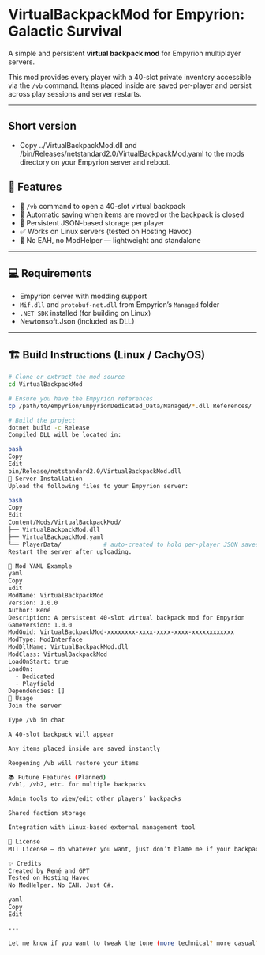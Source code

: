 # VirtualBackpackMod for Empyrion: Galactic Survival

A simple and persistent **virtual backpack mod** for Empyrion multiplayer servers.

This mod provides every player with a 40-slot private inventory accessible via the `/vb` command. Items placed inside are saved per-player and persist across play sessions and server restarts.

---
## Short version
- Copy ../VirtualBackpackMod.dll and /bin/Releases/netstandard2.0/VirtualBackpackMod.yaml to the mods directory on your Empyrion server and reboot.

## 🎯 Features

- 🧳 `/vb` command to open a 40-slot virtual backpack
- 💾 Automatic saving when items are moved or the backpack is closed
- 🔁 Persistent JSON-based storage per player
- ✅ Works on Linux servers (tested on Hosting Havoc)
- 🚫 No EAH, no ModHelper — lightweight and standalone

---

## 💻 Requirements

- Empyrion server with modding support
- `Mif.dll` and `protobuf-net.dll` from Empyrion’s `Managed` folder
- `.NET SDK` installed (for building on Linux)
- Newtonsoft.Json (included as DLL)

---

## 🏗️ Build Instructions (Linux / CachyOS)

```bash
# Clone or extract the mod source
cd VirtualBackpackMod

# Ensure you have the Empyrion references
cp /path/to/empyrion/EmpyrionDedicated_Data/Managed/*.dll References/

# Build the project
dotnet build -c Release
Compiled DLL will be located in:

bash
Copy
Edit
bin/Release/netstandard2.0/VirtualBackpackMod.dll
📂 Server Installation
Upload the following files to your Empyrion server:

bash
Copy
Edit
Content/Mods/VirtualBackpackMod/
├── VirtualBackpackMod.dll
├── VirtualBackpackMod.yaml
└── PlayerData/            # auto-created to hold per-player JSON saves
Restart the server after uploading.

🔧 Mod YAML Example
yaml
Copy
Edit
ModName: VirtualBackpackMod
Version: 1.0.0
Author: René
Description: A persistent 40-slot virtual backpack mod for Empyrion
GameVersion: 1.0.0
ModGuid: VirtualBackpackMod-xxxxxxxx-xxxx-xxxx-xxxx-xxxxxxxxxxxx
ModType: ModInterface
ModDllName: VirtualBackpackMod.dll
ModClass: VirtualBackpackMod
LoadOnStart: true
LoadOn:
  - Dedicated
  - Playfield
Dependencies: []
🚀 Usage
Join the server

Type /vb in chat

A 40-slot backpack will appear

Any items placed inside are saved instantly

Reopening /vb will restore your items

📚 Future Features (Planned)
/vb1, /vb2, etc. for multiple backpacks

Admin tools to view/edit other players’ backpacks

Shared faction storage

Integration with Linux-based external management tool

📄 License
MIT License — do whatever you want, just don’t blame me if your backpack eats your fusion cells. 😅

✨ Credits
Created by René and GPT
Tested on Hosting Havoc
No ModHelper. No EAH. Just C#.

yaml
Copy
Edit

---

Let me know if you want to tweak the tone (more technical? more casual?), or generate a `LICENSE` file or `info.yaml` template with your ne
